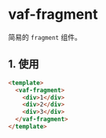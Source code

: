 # vaf-fragment

简易的 `fragment` 组件。

## 1. 使用

```html
<template>
  <vaf-fragment>
    <div>1</div>
    <div>2</div>
    <div>3</div>
  </vaf-fragment>
</template>
```
